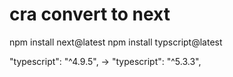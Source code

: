 # cra convert to next

npm install next@latest
npm install typscript@latest

"typescript": "^4.9.5",
-> "typescript": "^5.3.3",

